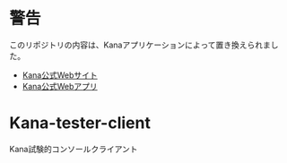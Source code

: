 # 警告
このリポジトリの内容は、Kanaアプリケーションによって置き換えられました。  
- [Kana公式Webサイト](https://kana.renorari.net/)  
- [Kana公式Webアプリ](https://kana.renorari.net/app/)  

# Kana-tester-client
Kana試験的コンソールクライアント